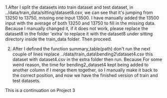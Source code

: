 1.After I split the datasets into train dataset and test dataset,  in ../data/train_data/sitting/dataset8.csv, we can see that it's jumping from 13250 to 13750, missing one input 13500. I have manually added the 13500 input with the average of both 13250 and 13750 to fill in the missing data. Because I manually changed it, if it does not work, please replace the dataset8 in the folder 'extra' to replace it with the dataset8 under sitting directory inside the train_data folder. Then proceed.

2. After I defined the function summary_table(path) don't run the next couple of lines replace ../data/train_data\bending2\dataset4.csv this dataset with dataset4.csv 
in the extra folder then run. Because For some weird reason, the time for bending2_dataset4 kept being added to another column if I merge them together, so I manually make it back to the correct position, and now we have the finished version of train and test datasets. 

This is a continuation on Project 3 